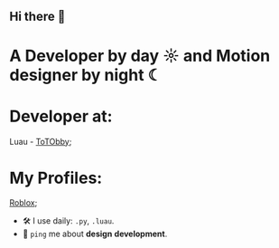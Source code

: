 ## Hi there 👋
# A Developer by day ☼ and Motion designer by night ☾

# Developer at:
Luau - [ToTObby](https://www.roblox.com/games/97077909024563/Test-of-Time-Obby);

# My Profiles:
[Roblox](https://www.roblox.com/users/3780060457/profile);

- 🛠️ I use daily: `.py`, `.luau`.
- 💬 `ping` me about **design** **development**.
